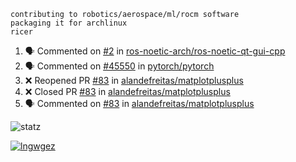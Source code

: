 ```
contributing to robotics/aerospace/ml/rocm software
packaging it for archlinux
ricer
```

<!--START_SECTION:activity-->
1. 🗣 Commented on [#2](https://github.com/ros-noetic-arch/ros-noetic-qt-gui-cpp/issues/2) in [ros-noetic-arch/ros-noetic-qt-gui-cpp](https://github.com/ros-noetic-arch/ros-noetic-qt-gui-cpp)
2. 🗣 Commented on [#45550](https://github.com/pytorch/pytorch/issues/45550) in [pytorch/pytorch](https://github.com/pytorch/pytorch)
3. ❌ Reopened PR [#83](https://github.com/alandefreitas/matplotplusplus/pull/83) in [alandefreitas/matplotplusplus](https://github.com/alandefreitas/matplotplusplus)
4. ❌ Closed PR [#83](https://github.com/alandefreitas/matplotplusplus/pull/83) in [alandefreitas/matplotplusplus](https://github.com/alandefreitas/matplotplusplus)
5. 🗣 Commented on [#83](https://github.com/alandefreitas/matplotplusplus/issues/83) in [alandefreitas/matplotplusplus](https://github.com/alandefreitas/matplotplusplus)
<!--END_SECTION:activity-->


![statz](https://github-readme-stats.vercel.app/api?username=acxz&include_all_commits=true&show_icons=true)

[![lngwgez](https://github-readme-stats.vercel.app/api/top-langs/?username=acxz&layout=compact)](https://github.com/acxz/github-readme-stats)


<!--
**acxz/acxz** is a ✨ _special_ ✨ repository because its `README.md` (this file) appears on your GitHub profile.

Here are some ideas to get you started:

- 🔭 I’m currently working on ...
- 🌱 I’m currently learning ...
- 👯 I’m looking to collaborate on ...
- 🤔 I’m looking for help with ...
- 💬 Ask me about ...
- 📫 How to reach me: ...
- 😄 Pronouns: ...
- ⚡ Fun fact: ...
-->
